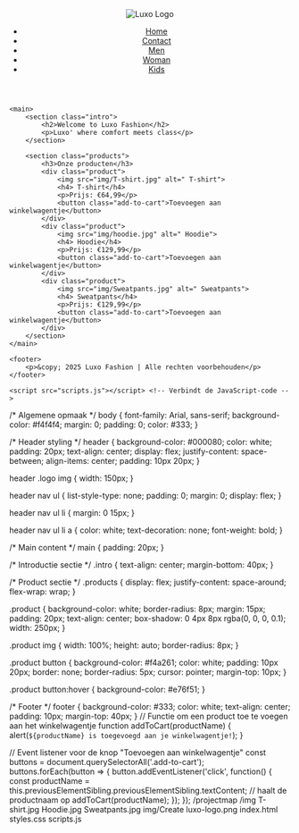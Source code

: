 <!DOCTYPE html>
<html lang="nl">
<head>
    <meta charset="UTF-8">
    <meta name="viewport" content="width=device-width, initial-scale=1.0">
    <title>Luxo Fashion</title>
    <link rel="stylesheet" href="styles.css"> <!-- Verbindt de CSS-stijl -->
</head>
<body>
    <header>
        <div class="logo">
            <img src="img/Create luxo-logo.png" alt="Luxo Logo">
        </div> 
        <nav>
            <ul>
                <li><a href="#">Home</a></li>
                <li><a href="#">Contact</a></li>
                <li><a href="#">Men</a></li>
                <li><a href="#">Woman</a></li>
                <li><a href="#">Kids</a></li>
            </ul>
        </nav>
    </header>

    <main>
        <section class="intro">
            <h2>Welcome to Luxo Fashion</h2>
            <p>Luxo' where comfort meets class</p>
        </section>

        <section class="products">
            <h3>Onze producten</h3>
            <div class="product">
                <img src="img/T-shirt.jpg" alt=" T-shirt">
                <h4> T-shirt</h4>
                <p>Prijs: €64,99</p>
                <button class="add-to-cart">Toevoegen aan winkelwagentje</button>
            </div>
            <div class="product">
                <img src="img/hoodie.jpg" alt=" Hoodie">
                <h4> Hoodie</h4>
                <p>Prijs: €129,99</p>
                <button class="add-to-cart">Toevoegen aan winkelwagentje</button>
            </div>
            <div class="product">
                <img src="img/Sweatpants.jpg" alt=" Sweatpants">
                <h4> Sweatpants</h4>
                <p>Prijs: €129,99</p>
                <button class="add-to-cart">Toevoegen aan winkelwagentje</button>
            </div>
        </section>
    </main>

    <footer>
        <p>&copy; 2025 Luxo Fashion | Alle rechten voorbehouden</p>
    </footer>

    <script src="scripts.js"></script> <!-- Verbindt de JavaScript-code -->
</body>
</html>
/* Algemene opmaak */
body {
    font-family: Arial, sans-serif;
    background-color: #f4f4f4;
    margin: 0;
    padding: 0;
    color: #333;
}

/* Header styling */
header {
    background-color: #000080;
    color: white;
    padding: 20px;
    text-align: center;
    display: flex;
    justify-content: space-between;
    align-items: center;
    padding: 10px 20px;
}

header .logo img {
    width: 150px;
}

header nav ul {
    list-style-type: none;
    padding: 0;
    margin: 0;
    display: flex;
}

header nav ul li {
    margin: 0 15px;
}

header nav ul li a {
    color: white;
    text-decoration: none;
    font-weight: bold;
}

/* Main content */
main {
    padding: 20px;
}

/* Introductie sectie */
.intro {
    text-align: center;
    margin-bottom: 40px;
}

/* Product sectie */
.products {
    display: flex;
    justify-content: space-around;
    flex-wrap: wrap;
}

.product {
    background-color: white;
    border-radius: 8px;
    margin: 15px;
    padding: 20px;
    text-align: center;
    box-shadow: 0 4px 8px rgba(0, 0, 0, 0.1);
    width: 250px;
}

.product img {
    width: 100%;
    height: auto;
    border-radius: 8px;
}

.product button {
    background-color: #f4a261;
    color: white;
    padding: 10px 20px;
    border: none;
    border-radius: 5px;
    cursor: pointer;
    margin-top: 10px;
}

.product button:hover {
    background-color: #e76f51;
}

/* Footer */
footer {
    background-color: #333;
    color: white;
    text-align: center;
    padding: 10px;
    margin-top: 40px;
}
// Functie om een product toe te voegen aan het winkelwagentje
function addToCart(productName) {
    alert(`${productName} is toegevoegd aan je winkelwagentje!`);
}

// Event listener voor de knop "Toevoegen aan winkelwagentje"
const buttons = document.querySelectorAll('.add-to-cart');
buttons.forEach(button => {
    button.addEventListener('click', function() {
        const productName = this.previousElementSibling.previousElementSibling.textContent; // haalt de productnaam op
        addToCart(productName);
    });
});
/projectmap
    /img
        T-shirt.jpg
        Hoodie.jpg
        Sweatpants.jpg
        img/Create luxo-logo.png
    index.html
    styles.css
    scripts.js
    

